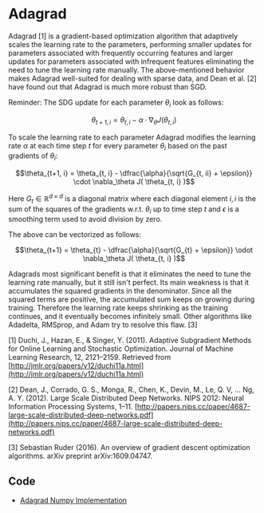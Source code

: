 # Adagrad 

Adagrad [1] is a gradient-based optimization algorithm that adaptively scales the learning rate to the parameters, performing smaller updates for parameters associated with frequently occurring features and larger updates for parameters associated with infrequent features eliminating the need to tune the learning rate manually. The above-mentioned behavior makes Adagrad well-suited for dealing with sparse data, and Dean et al. [2] have found out that Adagrad is much more robust than SGD.

Reminder: The SDG update for each parameter $\theta_i$ look as follows:

$$\theta_{t+1, i} = \theta_{t, i} - \alpha \cdot \nabla_\theta J( \theta_{t, i} )$$

To scale the learning rate to each parameter Adagrad modifies the learning rate $\alpha$ at each time step $t$ for every parameter $\theta_i$ based on the past gradients of $\theta_i$:

$$\theta_{t+1, i} = \theta_{t, i} - \dfrac{\alpha}{\sqrt{G_{t, ii} + \epsilon}} \cdot \nabla_\theta J( \theta_{t, i} )$$

Here $G_{t} \in \mathbb{R}^{d \times d}$ is a diagonal matrix where each diagonal element $i, i$ is the sum of the squares of the gradients w.r.t. $\theta_i$ up to time step $t$ and $\epsilon$ is a smoothing term used to avoid division by zero.

The above can be vectorized as follows:

$$\theta_{t+1} = \theta_{t} - \dfrac{\alpha}{\sqrt{G_{t} + \epsilon}} \odot \nabla_\theta J( \theta_{t, i} )$$

Adagrads most significant benefit is that it eliminates the need to tune the learning rate manually, but it still isn't perfect. Its main weakness is that it accumulates the squared gradients in the denominator. Since all the squared terms are positive, the accumulated sum keeps on growing during training. Therefore the learning rate keeps shrinking as the training continues, and it eventually becomes infinitely small. Other algorithms like Adadelta, RMSprop, and Adam try to resolve this flaw. [3]

[1] Duchi, J., Hazan, E., & Singer, Y. (2011). Adaptive Subgradient Methods for Online Learning and Stochastic Optimization. Journal of Machine Learning Research, 12, 2121–2159. Retrieved from [http://jmlr.org/papers/v12/duchi11a.html](http://jmlr.org/papers/v12/duchi11a.html)

[2] Dean, J., Corrado, G. S., Monga, R., Chen, K., Devin, M., Le, Q. V, … Ng, A. Y. (2012). Large Scale Distributed Deep Networks. NIPS 2012: Neural Information Processing Systems, 1–11. [http://papers.nips.cc/paper/4687-large-scale-distributed-deep-networks.pdf](http://papers.nips.cc/paper/4687-large-scale-distributed-deep-networks.pdf)

[3] Sebastian Ruder (2016). An overview of gradient descent optimization algorithms. arXiv preprint arXiv:1609.04747.

## Code

- [Adagrad Numpy Implementation](code/adagrad.py)